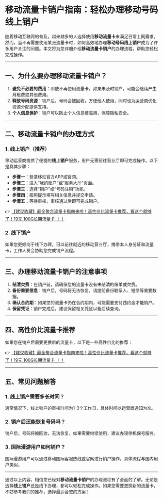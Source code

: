 # 移动流量卡销户指南：轻松办理移动号码线上销户

随着移动互联网的普及，越来越多的人选择使用**移动流量卡**来满足日常上网需求。然而，当不再需要使用某张流量卡时，如何高效地办理**移动号码线上销户**成为了许多用户关注的问题。本文将为您详细介绍**移动流量卡销户**的办理流程，帮助您轻松完成操作。

---

## 一、为什么要办理移动流量卡销户？

1. **避免不必要的费用**：即使不再使用流量卡，如果未及时销户，可能会继续产生月租费或其他费用。
2. **释放号码资源**：销户后，号码会被回收，方便他人使用，同时也为运营商优化资源分配提供支持。
3. **个人信息保护**：销户可以防止个人信息被滥用，保障隐私安全。

---

## 二、移动流量卡销户的办理方式

### 1. 线上销户（推荐）
移动运营商提供了便捷的**线上销户**服务，用户无需前往营业厅即可完成操作。以下是具体步骤：

- **步骤一**：登录移动官方APP或官网。
- **步骤二**：进入“我的账户”或“服务大厅”页面。
- **步骤三**：选择“销户”或“号码注销”功能。
- **步骤四**：按照提示填写相关信息并提交申请。
- **步骤五**：等待审核，审核通过后即可完成销户。

👉 [【建议收藏】最全聚合流量卡指南来啦！高性价比流量卡推荐，看这个就够了！19元 100G长期流量卡 ！！](https://bit.ly/Liuliangka)

### 2. 线下销户
如果您更倾向于线下办理，可以前往就近的移动营业厅，携带本人身份证和流量卡，工作人员会协助您完成销户流程。

---

## 三、办理移动流量卡销户的注意事项

1. **结清欠费**：在销户前，请确保您的流量卡没有未结清的账单或欠费。
2. **备份重要信息**：销户后，号码将无法恢复，请提前备份联系人、短信等重要数据。
3. **确认合约期**：如果您的流量卡仍在合约期内，可能需要支付违约金才能销户。
4. **保留凭证**：销户完成后，建议保留相关凭证以备后续查询。

---

## 四、高性价比流量卡推荐

如果您在销户后需要更换新的流量卡，以下是一些高性价比的推荐：

👉 [【建议收藏】最全聚合流量卡指南来啦！高性价比流量卡推荐，看这个就够了！19元 100G长期流量卡 ！！](https://bit.ly/Liuliangka)

---

## 五、常见问题解答

### 1. 线上销户需要多长时间？
通常情况下，线上销户的审核时间为1-3个工作日，具体时间以运营商通知为准。

### 2. 销户后还能恢复号码吗？
销户后，号码将被回收，无法恢复。如果需要继续使用，建议办理停机保号服务。

### 3. 国际漫游用户如何销户？
国际漫游用户可以通过移动国际客服热线或官网进行销户操作，具体流程与国内用户类似。

---

通过以上内容，相信您已经对**移动流量卡销户**的办理流程有了全面的了解。无论是选择**线上销户**还是线下办理，都可以轻松完成操作。如果您需要更换新的流量卡，不妨参考我们的推荐，选择最适合您的方案！